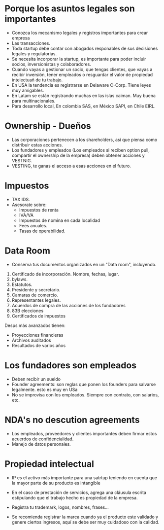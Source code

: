 # Porque los asuntos legales son importantes

- Conozca los mecanismo legales y registros importantes para crear empresa
- Las transacciones.
- Toda startup debe contar con abogados responables de sus decisiones legales y regulatorias.
- Se necesita incorporar la startup, es importante para poder incluir socios, inversionistas y colaboradores.
- Cuando vayas a gestionar un socio, que tengas clientes, que vayas a recibir inversión, tener empleados o resguardar el valor de propiedad intelectuañ de tu trabajo.
- En USA la tendencia es registrarse en Delaware C-Corp. Tiene leyes muy amigables.
- En Latam se están registrando muchas en las islas caiman. Muy buena para multinacionales.
- Para desarrollo local, En colombia SAS, en México SAPI, en Chile EIRL.

# Ownership - Dueños

- Las corporaciones pertenecen a los shareholders, así que piensa como distribuir estas acciones.
- Los fundadores y empleados (Los empleados si reciben option pull, compartir el ownership de la empresa) deben obtener acciones y VESTNIG.
- VESTING, te ganas el acceso a esas acciones en el futuro.

# Impuestos

- TAX IDS.
- Asesorate sobre:
    - Impuestos de renta
    - IVA/VA
    - Impuestos de nomina en cada localidad
    - Fees anuales.
    - Tasas de operabilidad.

# Data Room

- Conserva tus documentos organizados en un "Data room", incluyendo.

1. Certificado de incorporación. Nombre, fechas, lugar.
2. bylaws.
3. Estatutos.
4. Presidente y secretario.
5. Camaras de comercio.
6. Representantes legales.
7. Acuerdos de compra de las acciones de los fundadores
8. 83B elecciones
9. Certificados de impuestos

Desps más avanzados tienen:
- Proyecciones financieras
- Archivos auditados
- Resultados de varios años

# Los fundadores son empleados

- Deben recibir un sueldo
- Founder agreements: son reglas que ponen los founders para salvarse legalmente. esto es muy en USa
- No se improvisa con los empleados. Siempre con contrato, con salarios, etc.

# NDA's no descution agreements

- Los empleados, proveedores y clientes importantes deben firmar estos acuerdos de confidencialidad. 
- Manejo de datos personales.

# Propiedad intelectual

- IP es el activo más importante para una satrtup teniendo en cuenta que la mayor parte de su producto es intangible
- En el caso de prestación de servicios, agrega una cláusula escrita estipulando que el trabajo hecho es propiedad de la empresa.
- Registra tu trademark, logos, nombres, frases...

- Se recomienda registrar la marca cuando ya el producto este validado y genere ciertos ingresos, aquí se debe ser muy cuidadoso con la calidad.


